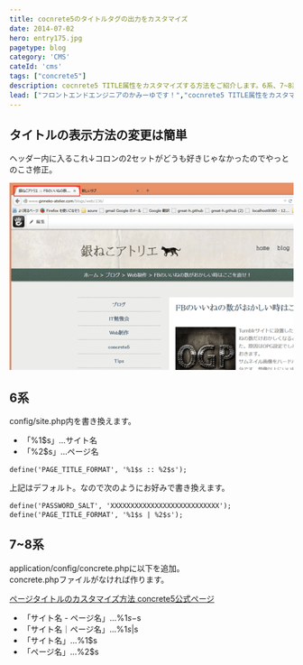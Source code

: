 ```yaml
---
title: cocnrete5のタイトルタグの出力をカスタマイズ
date: 2014-07-02
hero: entry175.jpg
pagetype: blog
category: 'CMS'
cateId: 'cms'
tags: ["concrete5"]
description: cocnrete5 TITLE属性をカスタマイズする方法をご紹介します。6系、7~8系です。
lead: ["フロントエンドエンジニアのかみーゆです！","cocnrete5 TITLE属性をカスタマイズする方法をご紹介します。6系、7~8系です。"]
---
```


## タイトルの表示方法の変更は簡単
ヘッダー内に入るこれ↓コロンの2セットがどうも好きじゃなかったのでやっとのこさ修正。

![cocnrete5のタイトルタグの出力をカスタマイズ](./images/2014/entry175-1.png)

## 6系
config/site.php内を書き換えます。

* 「%1$s」…サイト名
* 「%2$s」…ページ名

```
define('PAGE_TITLE_FORMAT', '%1$s :: %2$s');
```

上記はデフォルト。なので次のようにお好みで書き換えます。

```
define('PASSWORD_SALT', 'XXXXXXXXXXXXXXXXXXXXXXXXXXX');
define('PAGE_TITLE_FORMAT', '%1$s | %2$s');
```

## 7~8系
application/config/concrete.phpに以下を追加。<br>concrete.phpファイルがなければ作ります。


[ページタイトルのカスタマイズ方法 concrete5公式ページ](http://concrete5-japan.org/help/faq/how_to_customize_page_title/)

* 「サイト名 - ページ名」…%1$s-%2$s
* 「サイト名｜ページ名」…%1$s | %2$s
* 「サイト名」…%1$s
* 「ページ名」…%2$s
